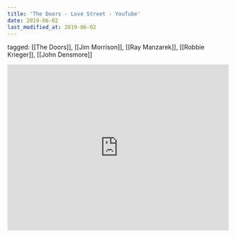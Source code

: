 ```yaml
---
title: 'The Doors - Love Street - YouTube'
date: 2019-06-02
last_modified_at: 2019-06-02
---
```

tagged: [[The Doors]], [[Jim Morrison]], [[Ray Manzarek]], [[Robbie Krieger]], [[John Densmore]]
<iframe allow="accelerometer; autoplay; clipboard-write; encrypted-media; gyroscope; picture-in-picture" allowfullscreen="" frameborder="0" height="375" id="youtube_iframe" src="https://www.youtube.com/embed/pldftoUbM80?feature=oembed&amp;enablejsapi=1&amp;origin=https://safe.txmblr.com&amp;wmode=opaque" width="500"></iframe>
